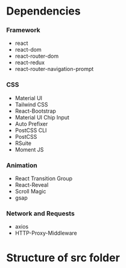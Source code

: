 # Dependencies

### Framework
- react
- react-dom
- react-router-dom
- react-redux
- react-router-navigation-prompt

### CSS 
- Material UI
- Tailwind CSS
- React-Bootstrap
- Material UI Chip Input
- Auto Prefixer
- PostCSS CLI
- PostCSS 
- RSuite
- Moment JS

### Animation
- React Transition Group
- React-Reveal
- Scroll Magic
- gsap

### Network and Requests
- axios
- HTTP-Proxy-Middleware

# Structure of src folder


